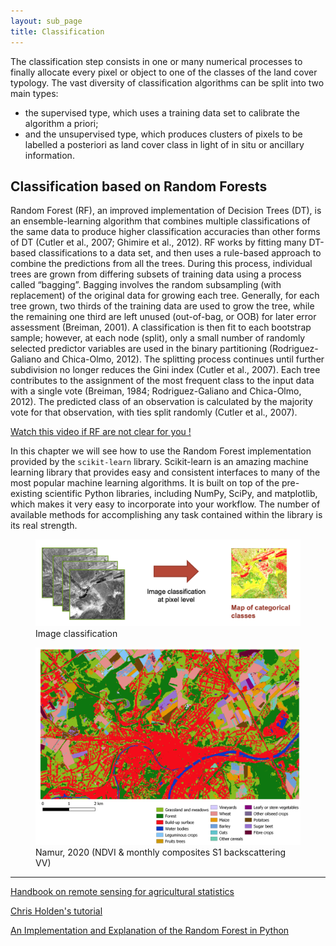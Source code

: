 ```yaml
---
layout: sub_page
title: Classification
---
```


<a href="https://nicolasdeffense.github.io/eo-toolbox/notebooks/7_Classification/random_forest_classification.html"> <i class="fas fa-eye fa-lg"></i></a>
<a href="https://nicolasdeffense.github.io/eo-toolbox/notebooks/7_Classification/random_forest_classification.ipynb"> <i class="fas fa-download fa-lg"></i></a>


The classification step consists in one or many numerical processes to finally allocate every pixel or object to one of the classes of the land cover typology. The vast diversity of classification algorithms can be split into two main types:
- the supervised type, which uses a training data set to calibrate the algorithm a priori;
- and the unsupervised type, which produces clusters of pixels to be labelled a posteriori as land cover class in light of in situ or ancillary information.


## Classification based on Random Forests

Random Forest (RF), an improved implementation of Decision Trees (DT), is an ensemble-learning algorithm that combines multiple classifications of the same data to produce higher classification accuracies than other forms of DT (Cutler et al., 2007; Ghimire et al., 2012). RF works by fitting many DT-based classifications to a data set, and then uses a rule-based approach to combine the predictions from all the trees. During this process, individual trees are grown from differing subsets of training data using a process called “bagging”. Bagging involves the random subsampling (with replacement) of the original data for growing each tree. Generally, for each tree grown, two thirds of the training data are used to grow the tree, while the remaining one third are left unused (out-of-bag, or OOB) for later error assessment (Breiman, 2001). A classification is then fit to each bootstrap sample; however, at each node (split), only a small number of randomly selected predictor variables are used in the binary partitioning (Rodriguez-Galiano and Chica-Olmo, 2012). The splitting process continues until further subdivision no longer reduces the Gini index (Cutler et al., 2007). Each tree contributes to the assignment of the most frequent class to the input data with a single vote (Breiman, 1984; Rodriguez-Galiano and Chica-Olmo, 2012). The predicted class of an observation is calculated by the majority vote for that observation, with ties split randomly (Cutler et al., 2007).

[Watch this video if RF are not clear for you !](https://www.youtube.com/watch?v=J4Wdy0Wc_xQ&t)



In this chapter we will see how to use the Random Forest implementation provided by the `scikit-learn` library. Scikit-learn is an amazing machine learning library that provides easy and consistent interfaces to many of the most popular machine learning algorithms. It is built on top of the pre-existing scientific Python libraries, including NumPy, SciPy, and matplotlib, which makes it very easy to incorporate into your workflow. The number of available methods for accomplishing any task contained within the library is its real strength.


<figure class="image">
  <img src="../figures/im_classif_pixel.png" alt="Image classification" width="600">
  <figcaption>Image classification</figcaption>
</figure>



<figure class="image">
  <img src="../figures/classif_namur_2020.png" alt="Image classification" width="800">
  <figcaption>Namur, 2020 (NDVI & monthly composites S1 backscattering VV)</figcaption>
</figure>



---

[Handbook on remote sensing for agricultural statistics](https://nicolasdeffense.github.io/eo-toolbox/docs/Remote_Sensing_for_Agricultural_Statistics.pdf)

[Chris Holden's tutorial](https://ceholden.github.io/open-geo-tutorial/python/chapter_5_classification.html)

[An Implementation and Explanation of the Random Forest in Python](https://towardsdatascience.com/an-implementation-and-explanation-of-the-random-forest-in-python-77bf308a9b76)